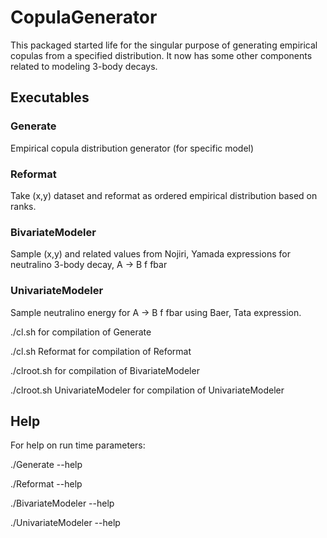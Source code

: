 # CopulaGenerator
This packaged started life for the singular purpose of generating empirical 
copulas from a specified distribution. It now has some other components related 
to modeling 3-body decays.

## Executables
### Generate           
Empirical copula distribution generator (for specific model)
### Reformat           
Take (x,y) dataset and reformat as ordered empirical distribution based on ranks.
### BivariateModeler   
Sample (x,y) and related values from Nojiri, Yamada expressions for neutralino 3-body decay, A -> B f fbar 
### UnivariateModeler  
Sample neutralino energy for A -> B f fbar using Baer, Tata expression.

./cl.sh for compilation of Generate

./cl.sh Reformat for compilation of Reformat

./clroot.sh for compilation of BivariateModeler

./clroot.sh UnivariateModeler for compilation of UnivariateModeler


## Help
For help on run time parameters:

./Generate --help

./Reformat --help

./BivariateModeler --help

./UnivariateModeler --help
